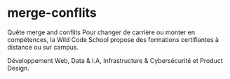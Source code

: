 # merge-conflits
Quête merge and conflits
Pour changer de carrière ou monter en compétences,
la Wild Code School propose des formations certifiantes à distance ou sur campus. 

Développement Web, Data & I.A, Infrastructure & Cybersécurité et Product Design.
